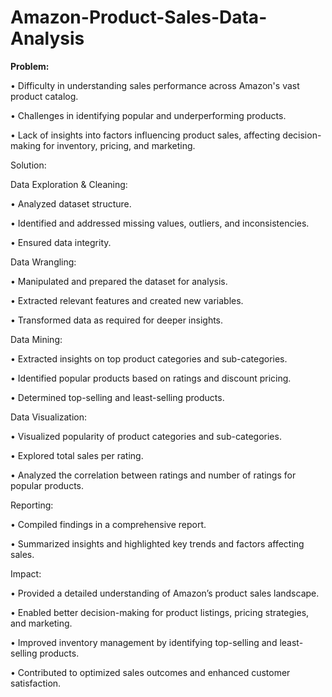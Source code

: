 # Amazon-Product-Sales-Data-Analysis

**Problem:**

•	Difficulty in understanding sales performance across Amazon's vast product catalog.

•	Challenges in identifying popular and underperforming products.

•	Lack of insights into factors influencing product sales, affecting decision-making for inventory, pricing, and marketing.

Solution:

Data Exploration & Cleaning:

  •	Analyzed dataset structure.
  
  •	Identified and addressed missing values, outliers, and inconsistencies.
  
  •	Ensured data integrity.
  
Data Wrangling:

  •	Manipulated and prepared the dataset for analysis.
  
  •	Extracted relevant features and created new variables.
  
  •	Transformed data as required for deeper insights.
  
Data Mining:

  •	Extracted insights on top product categories and sub-categories.
  
  •	Identified popular products based on ratings and discount pricing.
  
  •	Determined top-selling and least-selling products.
  
Data Visualization:

  •	Visualized popularity of product categories and sub-categories.
  
  •	Explored total sales per rating.
  
  •	Analyzed the correlation between ratings and number of ratings for popular products.
  
Reporting:

  •	Compiled findings in a comprehensive report.
  
  •	Summarized insights and highlighted key trends and factors affecting sales.

Impact:

•	Provided a detailed understanding of Amazon’s product sales landscape.

•	Enabled better decision-making for product listings, pricing strategies, and marketing.

•	Improved inventory management by identifying top-selling and least-selling products.

•	Contributed to optimized sales outcomes and enhanced customer satisfaction.


